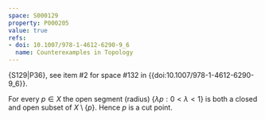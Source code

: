 ```yaml
---
space: S000129
property: P000205
value: true
refs:
- doi: 10.1007/978-1-4612-6290-9_6
  name: Counterexamples in Topology
---
```


{S129|P36}, see item #2 for space #132 in {{doi:10.1007/978-1-4612-6290-9_6}}.

For every $p\in X$ the open segment (radius) $\{\lambda p: 0< \lambda < 1 \}$ is both a closed and open subset of $X\setminus\{p\}$. Hence $p$ is a cut point.

